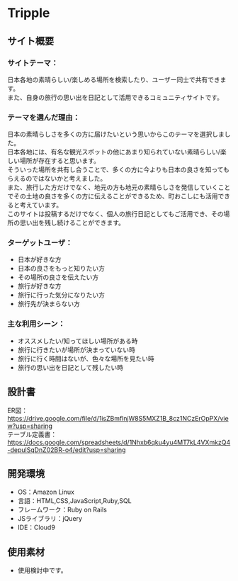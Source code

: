 # Tripple

## サイト概要
### サイトテーマ：
日本各地の素晴らしい/楽しめる場所を検索したり、ユーザー同士で共有できます。</br>
また、自身の旅行の思い出を日記として活用できるコミュニティサイトです。

### テーマを選んだ理由：
日本の素晴らしさを多くの方に届けたいという思いからこのテーマを選択しました。</br>
日本各地には、有名な観光スポットの他にあまり知られていない素晴らしい/楽しい場所が存在すると思います。</br>
そういった場所を共有し合うことで、多くの方に今よりも日本の良さを知ってもらえるのではないかと考えました。</br>
また、旅行した方だけでなく、地元の方も地元の素晴らしさを発信していくことでその土地の良さを多くの方に伝えることができるため、町おこしにも活用できると考えています。</br>
このサイトは投稿するだけでなく、個人の旅行日記としてもご活用でき、その場所の思い出を残し続けることができます。</br>

### ターゲットユーザ：
- 日本が好きな方
- 日本の良さをもっと知りたい方
- その場所の良さを伝えたい方
- 旅行が好きな方
- 旅行に行った気分になりたい方
- 旅行先が決まらない方

### 主な利用シーン：
- オススメしたい/知ってほしい場所がある時
- 旅行に行きたいが場所が決まっていない時
- 旅行に行く時間はないが、色々な場所を見たい時
- 旅行の思い出を日記として残したい時

## 設計書
ER図：https://drive.google.com/file/d/1isZBmflnjW8S5MXZ1B_8cz1NCzErOpPX/view?usp=sharing</br>
テーブル定義書：https://docs.google.com/spreadsheets/d/1Nhxb6qku4yu4MT7kL4VXmkzQ4-depulSqDnZ02BR-o4/edit?usp=sharing

## 開発環境
- OS：Amazon Linux
- 言語：HTML,CSS,JavaScript,Ruby,SQL
- フレームワーク：Ruby on Rails
- JSライブラリ：jQuery
- IDE：Cloud9

## 使用素材
- 使用検討中です。
